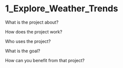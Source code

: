 # 1_Explore_Weather_Trends

What is the project about?


How does the project work?


Who uses the project?


What is the goal?


How can you benefit from that project?
